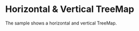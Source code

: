 Horizontal & Vertical TreeMap
======================

The sample shows a horizontal and vertical TreeMap.